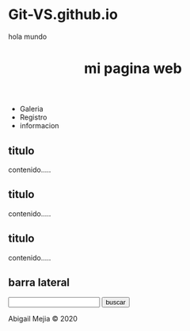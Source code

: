 # Git-VS.github.io
hola mundo  
<!DOCTYPE html>
<html>
  <head>
    <title>Pagina con estilo</title>
  </head>
  <body>
    <div>
    <header>
      <h1>mi pagina web</h1>
    </header>
      <nav>
        <ul>
          <li>
            <a href-"Maquetacion.html">Galeria</a>
          </li>
          <li>
            <a href-""Maquetacion.html"">Registro</a>
          </li>
          <li>
            <a href-""Maquetacion.html"">informacion</a>
          </li>
        </ul>
      </nav>
      <section>
        <article>
          <h2>titulo</h2>
          <p>contenido.....</p>
        </article>
        <article>
          <h2>titulo</h2>
          <p>contenido.....</p>
        </article>
        <article>
          <h2>titulo</h2>
          <p>contenido.....</p>
        </article>
      </section>
      <aside>
        <h2>barra lateral</h2>
        <form>
          <input type="text" name="buscar"/>
          <input type="submit" value="buscar"/>
        </form>
      </aside>
    <footer>
      Abigail Mejia &copy; 2020
    </footer>
    </div>
  </body>
      
  
